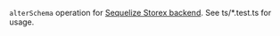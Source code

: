 `alterSchema` operation for [Sequelize Storex backend](https://github.com/WorldBrain/storex-backend-sequelize). See ts/*.test.ts for usage.
